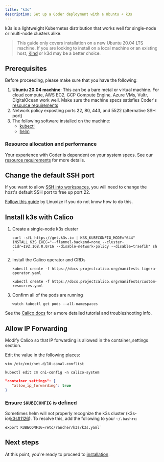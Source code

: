 ```yaml
---
title: "k3s"
description: Set up a Coder deployment with a Ubuntu + k3s
---
```


k3s is a lightweight Kubernetes distribution that works well for single-node or
multi-node clusters alike.

> This guide only covers installation on a new Ubuntu 20.04 LTS machine. If you
> are looking to install on a local machine or an existing host,
> [Kind](./kind.md) or k3d may be a better choice.

## Prerequisites

Before proceeding, please make sure that you have the following:

1. **Ubuntu 20.04 machine**: This can be a bare metal or virtual machine. For
   cloud compute, AWS EC2, GCP Compute Engine, Azure VMs, Vultr, DigitalOcean
   work well. Make sure the machine specs satisfies Coder's
   [resource requirements](../requirements.md)
1. Network policy exposting ports 22, 80, 443, and 5522 (alternative SSH port)
1. The following software installed on the machine:
   - [kubectl](https://kubernetes.io/docs/tasks/tools/install-kubectl-linux/)
   - [helm](https://helm.sh/docs/intro/install/)

### Resource allocation and performance

Your experience with Coder is dependent on your system specs. See our
[resource requirements](../requirements.md) for more details.

## Change the default SSH port

If you want to allow
[SSH into workspaces](https://coder.com/docs/coder/v1.20/workspaces/ssh), you
will need to change the host's default SSH port to free up port 22.

[Follow this guide](https://linuxize.com/post/how-to-change-ssh-port-in-linux/)
by Linuxize if you do not know how to do this.

## Install k3s with Calico

1. Create a single-node k3s cluster

   ```console
   curl -sfL https://get.k3s.io | K3S_KUBECONFIG_MODE="644" INSTALL_K3S_EXEC="--flannel-backend=none --cluster-cidr=192.168.0.0/16 --disable-network-policy --disable=traefik" sh -
   ```

1. Install the Calico operator and CRDs

   ```console
   kubectl create -f https://docs projectcalico.org/manifests tigera-operator.yaml

   kubectl create -f https://docs.projectcalico.org/manifests/custom-resources.yaml
   ```

1. Confirm all of the pods are running

   ```console
   watch kubectl get pods --all-namespaces
   ```

See the
[Calico docs](https://docs.projectcalico.org/getting-started/kubernetes/k3s/quickstart)
for a more detailed tutorial and troubleshooting info.

## Allow IP Forwarding

Modify Calico so that IP forwarding is allowed in the container_settings
section.

Edit the value in the following places:

```console
vim /etc/cni/net.d/10-canal.conflist

kubectl edit cm cni-config -n calico-system
```

```json
"container_settings": {
   "allow_ip_forwarding": true
}
```

### Ensure `$KUBECONFIG` is defined

Sometimes helm will not properly recognize the k3s cluster
(k3s-io/[k3s#1126](https://github.com/k3s-io/k3s/issues/1126)). To resolve this,
add the following to your `~/.bashrc`:

```console
export KUBECONFIG=/etc/rancher/k3s/k3s.yaml`
```

## Next steps

At this point, you're ready to proceed to [installation](../installation.md).
